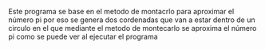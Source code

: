 Este programa se base en el metodo de montacrlo para aproximar el número pi por eso se genera dos cordenadas que van a estar dentro de un circulo en el que mediante el metodo de montecarlo se aproxima el número pi como se puede ver al ejecutar el programa 

